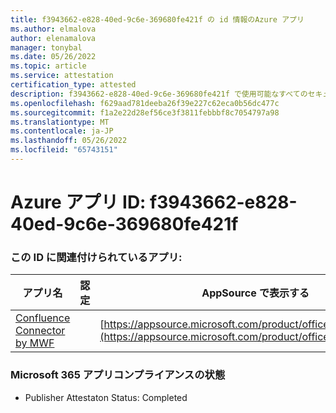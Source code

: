 ```yaml
---
title: f3943662-e828-40ed-9c6e-369680fe421f の id 情報のAzure アプリ
ms.author: elmalova
author: elenamalova
manager: tonybal
ms.date: 05/26/2022
ms.topic: article
ms.service: attestation
certification_type: attested
description: f3943662-e828-40ed-9c6e-369680fe421f で使用可能なすべてのセキュリティとコンプライアンス情報。
ms.openlocfilehash: f629aad781deeba26f39e227c62eca0b56dc477c
ms.sourcegitcommit: f1a2e22d28ef56ce3f3811febbbf8c7054797a98
ms.translationtype: MT
ms.contentlocale: ja-JP
ms.lasthandoff: 05/26/2022
ms.locfileid: "65743151"
---
```

# <a name="azure-app-id-f3943662-e828-40ed-9c6e-369680fe421f"></a>Azure アプリ ID: f3943662-e828-40ed-9c6e-369680fe421f


### <a name="apps-associated-with-this-id"></a>この ID に関連付けられているアプリ:
| **アプリ名** | **認定** | **AppSource で表示する** |
|--------------|---------------|-----------------------|
| [Confluence Connector by MWF](../forward/WA200001604.md) |  | [https://appsource.microsoft.com/product/office/WA200001604](https://appsource.microsoft.com/product/office/WA200001604) |

### <a name="microsoft-365-app-compliance-status"></a>Microsoft 365 アプリコンプライアンスの状態
- Publisher Attestaton Status: Completed
